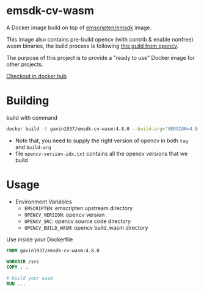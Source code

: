 # emsdk-cv-wasm

A Docker image build on top of [emscripten/emsdk](https://hub.docker.com/r/emscripten/emsdk) image.

This image also contains pre-build opencv (with contrib & enable nonfree) wasm binaries, the build process is following [this guild from opencv](https://docs.opencv.org/3.4/d4/da1/tutorial_js_setup.html).

The purpose of this project is to provide a "ready to use" Docker image for other projects.

[Checkout in docker hub](https://hub.docker.com/repository/docker/gavin1937/emsdk-cv-wasm/general)

# Building

build with command

```sh
docker build -t gavin1937/emsdk-cv-wasm:4.8.0 --build-arg="VERSION=4.8.0" .
```

* Note that, you need to supply the right version of opencv in both `tag` and `build-arg`
* file `opencv-version-idx.txt` contains all the opencv versions that we build

# Usage

* Environment Variables
  * `EMSCRIPTEN`: emscripten upstream directory
  * `OPENCV_VERSION`: opencv version
  * `OPENCV_SRC`: opencv source code directory
  * `OPENCV_BUILD_WASM`: opencv build_wasm directory

Use inside your Dockerfile

```dockerfile
FROM gavin1937/emsdk-cv-wasm:4.8.0

WORKDIR /src
COPY . .

# build your wasm
RUN ...
```
